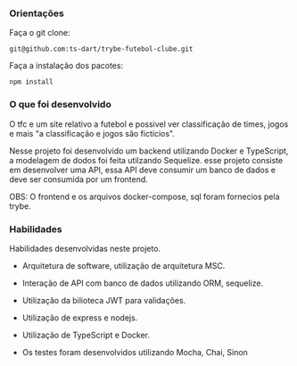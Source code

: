 ### Orientações
Faça o git clone:

    git@github.com:ts-dart/trybe-futebol-clube.git

Faça a instalação dos pacotes:

    npm install

### O que foi desenvolvido
O tfc e um site relativo a futebol e possivel ver classificação de times, jogos e mais "a classificação e jogos são fictícios".

Nesse projeto foi desenvolvido um backend utilizando Docker e TypeScript, a modelagem de dodos foi feita utilzando Sequelize. esse projeto consiste em desenvolver uma API, essa API deve consumir um banco de dados e deve ser consumida por um frontend.

OBS: O frontend e os arquivos docker-compose, sql foram fornecios pela trybe.

### Habilidades
Habilidades desenvolvidas neste projeto.

* Arquitetura de software, utilização de arquitetura MSC.

* Interação de API com banco de dados utilizando ORM, sequelize.

* Utilização da bilioteca JWT para validações.

* Utilização de express e nodejs.

* Utilização de TypeScript e Docker.

* Os testes foram desenvolvidos utilizando Mocha, Chai, Sinon
